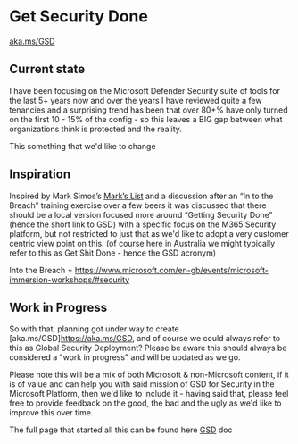 # Get Security Done
[aka.ms/GSD](<https://aka.ms/GSD>)

## Current state
I have been focusing on the Microsoft Defender Security suite of tools for the last 5+ years now and over the years I have reviewed quite a few tenancies and a surprising trend has been that over 80+% have only turned on the first 10 - 15% of the config - so this leaves a BIG gap between what organizations think is protected and the reality.

This something that we'd like to change

## Inspiration
Inspired by Mark Simos’s [Mark’s List](<https://aka.ms/markslist>) and a discussion after an “In to the Breach” training exercise over a few beers it was discussed that there should be a local version focused more around “Getting Security Done” (hence the short link to GSD) with a specific focus on the M365 Security platform, but not restricted to just that as we'd like to adopt a very customer centric view point on this. (of course here in Australia we might typically refer to this as Get Shit Done - hence the GSD acronym)

Into the Breach = <https://www.microsoft.com/en-gb/events/microsoft-immersion-workshops/#security>

## Work in Progress
So with that, planning got under way to create [aka.ms/GSD]<https://aka.ms/GSD>, and of course we could always refer to this as Global Security Deployment? Please be aware this should always be considered a "work in progress" and will be updated as we go.

Please note this will be a mix of both Microsoft & non-Microsoft content, if it is of value and can help you with said mission of GSD for Security in the Microsoft Platform, then we'd like to include it - having said that, please feel free to provide feedback on the good, the bad and the ugly as we'd like to improve this over time.

The full page that started all this can be found here [GSD](./GSD.md) doc

